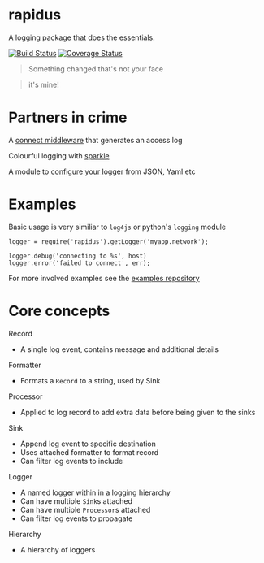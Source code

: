 # rapidus
A logging package that does the essentials.


[![Build Status](https://travis-ci.org/keis/rapidus.svg?branch=master)](https://travis-ci.org/keis/rapidus)
[![Coverage Status](https://coveralls.io/repos/keis/rapidus/badge.png?branch=master)](https://coveralls.io/r/keis/rapidus?branch=master)

> Something changed that's not your face

> it's mine!

# Partners in crime

A [connect middleware](https://github.com/keis/rapidus-connect-logger) that generates an access log

Colourful logging with [sparkle](https://github.com/keis/rapidus-sparkle)

A module to [configure your logger](https://github.com/keis/rapidus-configure) from JSON, Yaml etc

# Examples

Basic usage is very similiar to `log4js` or python's `logging` module

    logger = require('rapidus').getLogger('myapp.network');

    logger.debug('connecting to %s', host)
    logger.error('failed to connect', err);

For more involved examples see the [examples repository](https://github.com/keis/rapidus-examples)

# Core concepts

Record
 - A single log event, contains message and additional details

Formatter
 - Formats a `Record` to a string, used by Sink

Processor
 - Applied to log record to add extra data before being given to the sinks

Sink
 - Append log event to specific destination
 - Uses attached formatter to format record
 - Can filter log events to include

Logger
 - A named logger within in a logging hierarchy
 - Can have multiple `Sink`s attached
 - Can have multiple `Processor`s attached
 - Can filter log events to propagate

Hierarchy
 - A hierarchy of loggers


